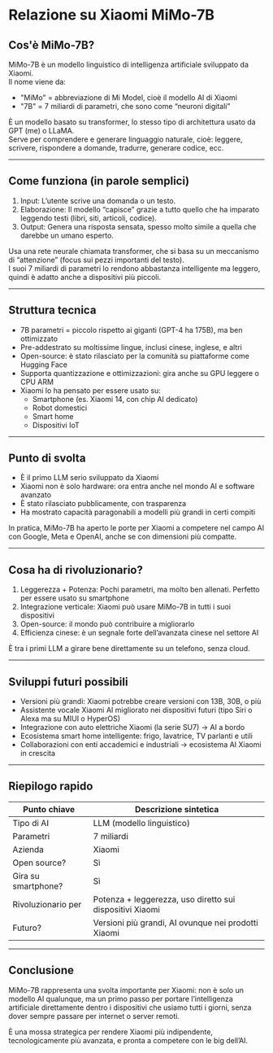 # Relazione su Xiaomi MiMo-7B

## Cos'è MiMo-7B?

MiMo-7B è un modello linguistico di intelligenza artificiale sviluppato da Xiaomi.  
Il nome viene da:

- "MiMo" = abbreviazione di Mi Model, cioè il modello AI di Xiaomi  
- "7B" = 7 miliardi di parametri, che sono come “neuroni digitali”

È un modello basato su transformer, lo stesso tipo di architettura usato da GPT (me) o LLaMA.  
Serve per comprendere e generare linguaggio naturale, cioè: leggere, scrivere, rispondere a domande, tradurre, generare codice, ecc.

---

## Come funziona (in parole semplici)

1. Input: L’utente scrive una domanda o un testo.  
2. Elaborazione: Il modello “capisce” grazie a tutto quello che ha imparato leggendo testi (libri, siti, articoli, codice).  
3. Output: Genera una risposta sensata, spesso molto simile a quella che darebbe un umano esperto.

Usa una rete neurale chiamata transformer, che si basa su un meccanismo di “attenzione” (focus sui pezzi importanti del testo).  
I suoi 7 miliardi di parametri lo rendono abbastanza intelligente ma leggero, quindi è adatto anche a dispositivi più piccoli.

---

## Struttura tecnica

- 7B parametri = piccolo rispetto ai giganti (GPT-4 ha 175B), ma ben ottimizzato  
- Pre-addestrato su moltissime lingue, inclusi cinese, inglese, e altri  
- Open-source: è stato rilasciato per la comunità su piattaforme come Hugging Face  
- Supporta quantizzazione e ottimizzazioni: gira anche su GPU leggere o CPU ARM  
- Xiaomi lo ha pensato per essere usato su:
  - Smartphone (es. Xiaomi 14, con chip AI dedicato)  
  - Robot domestici  
  - Smart home  
  - Dispositivi IoT

---

## Punto di svolta

- È il primo LLM serio sviluppato da Xiaomi  
- Xiaomi non è solo hardware: ora entra anche nel mondo AI e software avanzato  
- È stato rilasciato pubblicamente, con trasparenza  
- Ha mostrato capacità paragonabili a modelli più grandi in certi compiti

In pratica, MiMo-7B ha aperto le porte per Xiaomi a competere nel campo AI con Google, Meta e OpenAI, anche se con dimensioni più compatte.

---

## Cosa ha di rivoluzionario?

1. Leggerezza + Potenza: Pochi parametri, ma molto ben allenati. Perfetto per essere usato su smartphone  
2. Integrazione verticale: Xiaomi può usare MiMo-7B in tutti i suoi dispositivi  
3. Open-source: il mondo può contribuire a migliorarlo  
4. Efficienza cinese: è un segnale forte dell’avanzata cinese nel settore AI

È tra i primi LLM a girare bene direttamente su un telefono, senza cloud.

---

## Sviluppi futuri possibili

- Versioni più grandi: Xiaomi potrebbe creare versioni con 13B, 30B, o più  
- Assistente vocale Xiaomi AI migliorato nei dispositivi futuri (tipo Siri o Alexa ma su MIUI o HyperOS)  
- Integrazione con auto elettriche Xiaomi (la serie SU7) → AI a bordo  
- Ecosistema smart home intelligente: frigo, lavatrice, TV parlanti e utili  
- Collaborazioni con enti accademici e industriali → ecosistema AI Xiaomi in crescita

---

## Riepilogo rapido

| Punto chiave       | Descrizione sintetica |
|--------------------|-----------------------|
| Tipo di AI         | LLM (modello linguistico) |
| Parametri          | 7 miliardi |
| Azienda            | Xiaomi |
| Open source?       | Sì |
| Gira su smartphone?| Sì |
| Rivoluzionario per | Potenza + leggerezza, uso diretto sui dispositivi Xiaomi |
| Futuro?            | Versioni più grandi, AI ovunque nei prodotti Xiaomi |

---

## Conclusione

MiMo-7B rappresenta una svolta importante per Xiaomi: non è solo un modello AI qualunque, ma un primo passo per portare l’intelligenza artificiale direttamente dentro i dispositivi che usiamo tutti i giorni, senza dover sempre passare per internet o server remoti.

È una mossa strategica per rendere Xiaomi più indipendente, tecnologicamente più avanzata, e pronta a competere con le big dell’AI.
